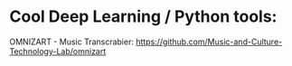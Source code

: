 # Cool Deep Learning / Python tools:

OMNIZART - Music Transcrabier: https://github.com/Music-and-Culture-Technology-Lab/omnizart
